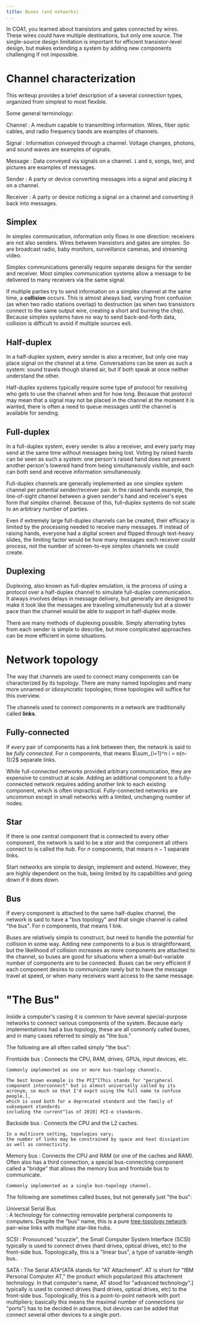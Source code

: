 ```yaml
---
title: Buses (and networks)
...
```


In COA1, you learned about transistors and gates connected by wires.
These wires could have multiple destinations, but only one source.
The single-source design limitation is important for efficient transistor-level design,
but makes extending a system by adding new components challenging if not impossible.

# Channel characterization

This writeup provides a brief description of a several connection types,
organized from simplest to most flexible.

Some general terminology:

Channel
:   A medium capable to transmitting information.
    Wires, fiber optic cables, and radio frequency bands are examples of channels.

Signal
:   Information conveyed through a channel.
    Voltage changes, photons, and sound waves are examples of signals.

Message
:   Data conveyed via signals on a channel.
    `1` and `0`, songs, text, and pictures are examples of messages.

Sender
:   A party or device converting messages into a signal and placing it on a channel.

Receiver
:   A party or device noticing a signal on a channel and converting it back into messages.

## Simplex

In simplex communication, information only flows in one direction:
receivers are not also senders.
Wires between transistors and gates are simplex.
So are broadcast radio, baby monitors, surveillance cameras, and streaming video.

Simplex communications generally require separate designs
for the sender and receiver.
Most simplex communication systems allow a message to be delivered to many receivers via the same signal.

If multiple parties try to send information on a simplex channel at the same time,
a **collision** occurs.
This is almost always bad, varying from confusion (as when two radio stations overlap)
to destruction (as when two transistors connect to the same output wire, creating a short and burning the chip).
Because simplex systems have no way to send back-and-forth data,
collision is difficult to avoid if multiple sources exit.


## Half-duplex

In a half-duplex system,
every sender is also a receiver, but only one may place signal on the channel at a time.
Conversations can be seen as such a system: sound travels though shared air,
but if both speak at once neither understand the other.

Half-duplex systems typically require some type of protocol
for resolving who gets to use the channel when and for how long.
Because that protocol may mean that a signal may not be placed in the channel at the moment it is wanted,
there is often a need to queue messages until the channel is available for sending.

## Full-duplex

In a full-duplex system,
every sender is also a receiver, and every party may send at the same time
without messages being lost.
Voting by raised hands can be seen as such a system: one person's raised hand
does not prevent another person's lowered hand from being simultaneously visible,
and each can both send and receive information simultaneously.

Full-duplex channels are generally implemented as one simplex system channel
per potential sender/receiver pair.
In the raised hands example, the line-of-sight channel between a given sender's hand and receiver's eyes form that simplex channel.
Because of this, full-duplex systems do not scale to an arbitrary number of parties.

Even if extremely large full-duplex channels can be created,
their efficacy is limited by the processing needed to receive many messages.
If instead of raising hands, everyone had a digital screen and flipped through text-heavy slides,
the limiting factor would be how many messages each receiver could process,
not the number of screen-to-eye simplex channels we could create.

## Duplexing

Duplexing, also known as full-duplex emulation, is the process of using a protocol
over a half-duplex channel to simulate full-duplex communication.
It always involves delays in message delivery,
but generally are designed to make it look like the messages are traveling simultaneously
but at a slower pace than the channel would be able to support in half-duplex mode.

There are many methods of duplexing possible.
Simply alternating bytes from each sender is simple to describe,
but more complicated approaches can be more efficient in some situations.

# Network topology

The way that channels are used to connect many components
can be characterized by its topology.
There are many named topologies
and many more unnamed or idiosyncratic topologies;
three topologies will suffice for this overview.

The channels used to connect components in a network are traditionally called **links**.

## Fully-connected

If every pair of components has a link between then,
the network is said to be *fully connected*.
For $n$ components, that means $\sum_{i=1}^n i = n(n-1)/2$ separate links.

While full-connected networks provided arbitrary communication,
they are expensive to construct at scale.
Adding an additional component to a fully-connected network
requires adding another link to each existing component,
which is often impractical.
Fully-connected networks are uncommon except in small networks
with a limited, unchanging number of nodes.

## Star

If there is one central component that is connected to every other component,
the network is said to be a *star*
and the component all others connect to is called the *hub*.
For $n$ components, that means $n-1$ separate links.

Start networks are simple to design, implement and extend.
However, they are highly dependent on the hub,
being limited by its capabilities and going down if it does down.

## Bus

If every component is attached to the same half-duplex channel,
the network is said to have a "bus topology"
and that single channel is called "the bus".
For $n$ components, that means $1$ link.

Buses are relatively simple to construct,
but need to handle the potential for collision in some way.
Adding new components to a bus is straightforward,
but the likelihood of collision increases as more components are attached to the channel,
so buses are good for situations when a small-but-variable number of components are to be connected.
Buses can be very efficient if each component desires to communicate rarely
but to have the message travel at speed,
or when many receivers want access to the same message.

# "The Bus"

Inside a computer's casing it is common to have several special-purpose networks
to connect various components of the system.
Because early implementations had a bus topology, these are all commonly called buses,
and in many cases referred to simply as "the bus."

The following are all often called simply "the bus":

Frontside bus
:   Connects the CPU, RAM, drives, GPUs, input devices, etc.
    
    Commonly implemented as one or more bus-topology channels.
    
    The best known example is the PCI^[This stands for "peripheral component interconnect" but is almost universally called by its acronym, so much so that I'd expct using the full name to confuse people.],
    which is used both for a deprecated standard and the family of subsequent standards
    including the current^[as of 2019] PCI-e standards.

Backside bus
:   Connects the CPU and the L2 caches.

    In a multicore setting, topologies vary;
    the number of links may be constrained by space and heat dissipation as well as connectivity.

Memory bus
:   Connects the CPU and RAM (or one of the caches and RAM).
    Often also has a third connection,
    a special bus-connecting component called a "bridge"
    that allows the memory bus and frontside bus to communicate.
    
    Commonly implemented as a single bus-topology channel.

The following are sometimes called buses, but not generally just "the bus":

Universal Serial Bus    
:   A technology for connecting removable peripheral components to computers.
    Despite the "bus" name, this is a pure [tree-topology network](https://en.wikipedia.org/wiki/Tree_network):
    pair-wise links with multiple star-like hubs.

SCSI
:   Pronounced "scuzzie", the Small Computer System Interface (SCSI)
    typically is used to connect drives (hard drives, optical drives, etc)
    to the front-side bus.
    Topologically, this is a "linear bus", a type of variable-length bus.

SATA
:   The Serial ATA^[ATA stands for "AT Attachment". AT is short for "IBM Personal Computer AT," the product which popularized this attachment technology. In that computer's name, AT stood for "advanced technology".]
    typically is used to connect drives (hard drives, optical drives, etc)
    to the front-side bus.
    Topologically, this is a point-to-point network with port multipliers;
    basically this means the maximal number of connections (or "ports") has to be decided in advance,
    but devices can be added that connect several other devices to a single port.
